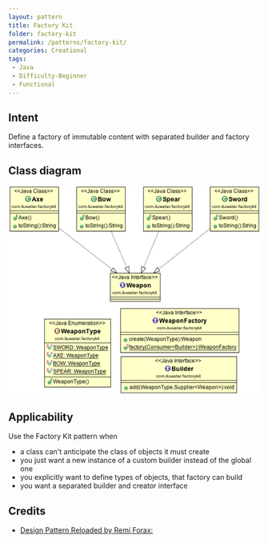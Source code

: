```yaml
---
layout: pattern
title: Factory Kit
folder: factory-kit
permalink: /patterns/factory-kit/
categories: Creational
tags:
 - Java
 - Difficulty-Beginner
 - Functional
---
```


## Intent
Define a factory of immutable content with separated builder and factory interfaces.

## Class diagram
![alt text](./etc/factory-kit.png "Factory Kit")

## Applicability
Use the Factory Kit pattern when

* a class can't anticipate the class of objects it must create
* you just want a new instance of a custom builder instead of the global one
* you explicitly want to define types of objects, that factory can build
* you want a separated builder and creator interface

## Credits

* [Design Pattern Reloaded by Remi Forax: ](https://www.youtube.com/watch?v=-k2X7guaArU)
